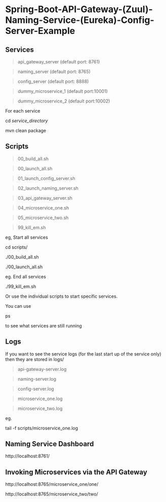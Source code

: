 # Spring-Boot-API-Gateway-(Zuul)-Naming-Service-(Eureka)-Config-Server-Example

## Services

>api_gateway_server  (default port: 8761)

>naming_server       (default port: 8765)

>config_server       (default port: 8888)

>dummy_microservice_1  (default port:10001)

>dummy_microservice_2  (default port:10002)

For each service

cd *service_directory*
  
mvn clean package

## Scripts  

>00_build_all.sh

>00_launch_all.sh

>01_launch_config_server.sh

>02_launch_naming_server.sh

>03_api_gateway_server.sh

>04_microservice_one.sh

>05_microservice_two.sh

>99_kill_em.sh

eg, Start all services

cd scripts/

./00_build_all.sh

./00_launch_all.sh

eg. End all services

./99_kill_em.sh

Or use the individual scripts to start specific services.

You can use 

ps

to see what services are still running

## Logs

If you want to see the service logs (for the last start up of the service only) then they are stored in logs/

>api-gateway-server.log

>naming-server.log

>config-server.log

>microservice_one.log

>microservice_two.log

eg.

tail -f scripts/microservice_one.log

## Naming Service Dashboard

http://localhost:8761/

## Invoking Microservices via the API Gateway

http://localhost:8765/microservice_one/one/

http://localhost:8765/microservice_two/two/
